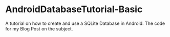 # AndroidDatabaseTutorial-Basic
A tutorial on how to create and use a SQLite Database in Android. The code for my Blog Post on the subject.
